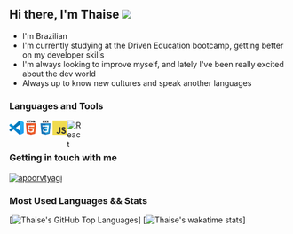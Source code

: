 ## Hi there, I'm Thaise <img src="https://github.com/TheDudeThatCode/TheDudeThatCode/blob/master/Assets/Hi.gif" width="5px">

- I'm Brazilian 
- I'm currently studying at the Driven Education bootcamp, getting better on my developer skills
- I'm always looking to improve myself, and lately I've been really excited about the dev world
- Always up to know new cultures and speak another languages


### Languages and Tools

<img align="left" alt="Visual Studio Code" width="26px" src="https://raw.githubusercontent.com/github/explore/80688e429a7d4ef2fca1e82350fe8e3517d3494d/topics/visual-studio-code/visual-studio-code.png" />
<img align="left" alt="HTML5" width="26px" src="https://raw.githubusercontent.com/github/explore/80688e429a7d4ef2fca1e82350fe8e3517d3494d/topics/html/html.png" />
<img align="left" alt="CSS3" width="26px" src="https://raw.githubusercontent.com/github/explore/80688e429a7d4ef2fca1e82350fe8e3517d3494d/topics/css/css.png" />
<img align="left" alt="JavaScript" width="26px" src="https://raw.githubusercontent.com/github/explore/80688e429a7d4ef2fca1e82350fe8e3517d3494d/topics/javascript/javascript.png" />
<img align="left" alt="React" width="26px"
src="https://cdn.jsdelivr.net/gh/devicons/devicon/icons/react/react-original-wordmark.svg" />
          
<br />
<br />

### Getting in touch with me

<a href="https://www.linkedin.com/in/thaise-silva-alves/" target="blank"><img align="center" src="https://cdn.jsdelivr.net/npm/simple-icons@3.0.1/icons/linkedin.svg" alt="apoorvtyagi" height="30" width="30" /></a>&nbsp;
<!-- [<a href="http://discord.com/users/plmddsthaise#0654" target="blank"><img align="center" src="https://cdn.jsdelivr.net/npm/simple-icons@3.0.1/icons/discord.svg" alt="apoorv#4040" height="40" width="30" /></a>&nbsp;](url) < -->



### Most Used Languages && Stats 

[![Thaise's GitHub Top Languages](https://github-readme-stats.vercel.app/api/top-langs/?username=thaisealves&theme=monokai)]
[![Thaise's wakatime stats](https://github-readme-stats.vercel.app/api/wakatime?username=thaisealves&theme=monokai)]


